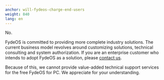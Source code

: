 ```yaml
---
anchor: will-fydeos-charge-end-users
weight: 840
lang: en
---
```

No.

FydeOS is committed to providing more complete industry solutions. The current business model revolves around customizing solutions, technical consulting and system authorization. If you are an enterprise customer who intends to adopt FydeOS as a solution, please [contact us](mailto:hi@fydeos.io).

Because of this, we cannot provide value-added technical support services for the free FydeOS for PC. We appreciate for your understanding.
